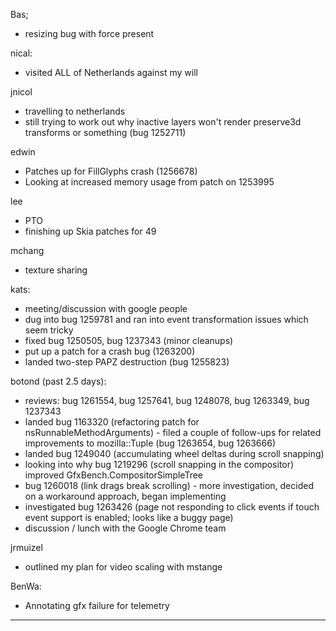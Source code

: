 Bas;
* resizing bug with force present



nical:
* visited ALL of Netherlands against my will



jnicol
* travelling to netherlands
* still trying to work out why inactive layers won't render preserve3d transforms or something (bug 1252711)



edwin
* Patches up for FillGlyphs crash (1256678)
* Looking at increased memory usage from patch on 1253995



lee
* PTO
* finishing up Skia patches for 49



mchang
* texture sharing



kats:
* meeting/discussion with google people
* dug into bug 1259781 and ran into event transformation issues which seem tricky
* fixed bug 1250505, bug 1237343 (minor cleanups)
* put up a patch for a crash bug (1263200)
* landed two-step PAPZ destruction (bug 1255823)



botond (past 2.5 days):
  - reviews: bug 1261554, bug 1257641, bug 1248078, bug 1263349, bug 1237343
  - landed bug 1163320 (refactoring patch for nsRunnableMethodArguments)
          - filed a couple of follow-ups for related improvements to mozilla::Tuple (bug 1263654, bug 1263666)
  - landed bug 1249040 (accumulating wheel deltas during scroll snapping)
  - looking into why bug 1219296 (scroll snapping in the compositor) improved GfxBench.CompositorSimpleTree
  - bug 1260018 (link drags break scrolling) - more investigation, decided on a workaround approach, began implementing
  - investigated bug 1263426 (page not responding to click events if touch event support is enabled; looks like a buggy page)
  - discussion / lunch with the Google Chrome team



jrmuizel
* outlined my plan for video scaling with mstange



BenWa:
* Annotating gfx failure for telemetry



________________


